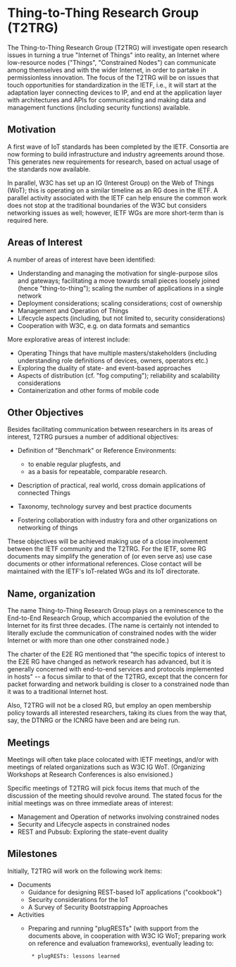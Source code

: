 # Thing-to-Thing Research Group (T2TRG)

The Thing-to-Thing Research Group (T2TRG) will investigate open
research issues in turning a true "Internet of Things" into reality,
an Internet where low-resource nodes ("Things", "Constrained Nodes")
can communicate among themselves and with the wider Internet, in order
to partake in permissionless innovation.  The focus of the T2TRG will
be on issues that touch opportunities for standardization in the IETF,
i.e., it will start at the adaptation layer connecting devices to IP,
and end at the application layer with architectures and APIs for
communicating and making data and management functions (including
security functions) available.

## Motivation

A first wave of IoT standards has been completed by the IETF.
Consortia are now forming to build infrastructure and industry
agreements around those.  This generates new requirements for
research, based on actual usage of the standards now available.

In parallel, W3C has set up an IG (Interest Group) on the Web of
Things (WoT); this is operating on a similar timeline as an RG does in
the IETF.  A parallel activity associated with the IETF can help
ensure the common work does not stop at the traditional boundaries of
the W3C but considers networking issues as well; however, IETF WGs are
more short-term than is required here.

## Areas of Interest

A number of areas of interest have been identified:

- Understanding and managing the motivation for single-purpose silos
   and gateways; facilitating a move towards small pieces loosely
   joined (hence "thing-to-thing"); scaling the number of applications
   in a single network
- Deployment considerations; scaling considerations; cost of
   ownership
- Management and Operation of Things
- Lifecycle aspects (including, but not limited to, security
   considerations)
- Cooperation with W3C, e.g. on data formats and semantics

More explorative areas of interest include:

- Operating Things that have multiple masters/stakeholders (including
  understanding role definitions of devices, owners, operators etc.)
- Exploring the duality of state- and event-based approaches
- Aspects of distribution (cf. "fog computing"); reliability and
  scalability considerations
- Containerization and other forms of mobile code

## Other Objectives

Besides facilitating communication between researchers in its areas of
interest, T2TRG pursues a number of additional objectives:

* Definition of "Benchmark" or Reference Environments:
    - to enable regular plugfests, and
    - as a basis for repeatable, comparable research.

* Description of practical, real world, cross domain applications of
    connected Things

* Taxonomy, technology survey and best practice documents

* Fostering collaboration with industry fora and other organizations
  on networking of things

These objectives will be achieved making use of a close involvement
between the IETF community and the T2TRG.  For the IETF, some RG
documents may simplify the generation of (or even serve as) use case
documents or other informational references.  Close contact will be
maintained with the IETF's IoT-related WGs and its IoT directorate.

## Name, organization

The name Thing-to-Thing Research Group plays on a reminescence to the
End-to-End Research Group, which accompanied the evolution of the
Internet for its first three decades.  (The name is certainly not
intended to literally exclude the communication of constrained nodes
with the wider Internet or with more than one other constrained node.)

The charter of the E2E RG mentioned that "the specific topics of
interest to the E2E RG have changed as network research has advanced,
but it is generally concerned with end-to-end services and protocols
implemented in hosts" -- a focus similar to that of the T2TRG, except
that the concern for packet forwarding and network building is closer
to a constrained node than it was to a traditional Internet host.

Also, T2TRG will not be a closed RG, but employ an open membership
policy towards all interested researchers, taking its clues from the
way that, say, the DTNRG or the ICNRG have been and are being run.

## Meetings

Meetings will often take place colocated with IETF meetings, and/or
with meetings of related organizations such as W3C IG WoT.
(Organizing Workshops at Research Conferences is also envisioned.)

Specific meetings of T2TRG will pick focus items that much of the
discussion of the meeting should revolve around.  The stated focus for
the initial meetings was on three immediate areas of interest:

- Management and Operation of networks involving constrained nodes
- Security and Lifecycle aspects in constrained nodes
- REST and Pubsub: Exploring the state-event duality

## Milestones

Initially, T2TRG will work on the following work items:

* Documents
    * Guidance for designing REST-based IoT applications ("cookbook")
    * Security considerations for the IoT
    * A Survey of Security Bootstrapping Approaches
* Activities
    * Preparing and running "plugRESTs" (with support from the
      documents above, in cooperation with W3C IG WoT; preparing work
      on reference and evaluation frameworks), eventually leading to:

           * plugRESTs: lessons learned

